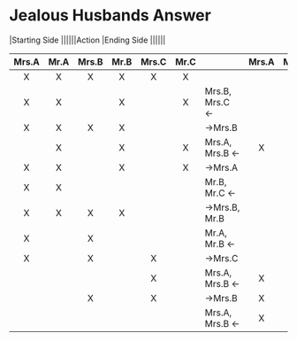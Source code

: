 # Jealous Husbands Answer

|Starting Side              ||||||Action             |Ending Side                ||||||

|Mrs.A|Mr.A|Mrs.B|Mr.B|Mrs.C|Mr.C|                   |Mrs.A|Mr.A|Mrs.B|Mr.B|Mrs.C|Mr.C|
|:---:|:--:|:---:|:--:|:---:|:--:|-------------------|:---:|:--:|:---:|:--:|:---:|:--:|
| X   | X  | X   | X  | X   | X  |                   |     |    |     |    |     |    |
| X   | X  |     | X  |     | X  |Mrs.B, Mrs.C &larr;|     |    | X   |    | X   |    |
| X   | X  | X   | X  |     |    |&rarr;Mrs.B        |     |    |     |    | X   |    |
|     | X  |     | X  |     | X  |Mrs.A, Mrs.B &larr;| X   |    | X   |    | X   |    |
| X   | X  |     | X  |     | X  |&rarr;Mrs.A        |     |    | X   |    | X   |    |
| X   | X  |     |    |     |    |Mr.B, Mr.C &larr;  |     |    | X   | X  | X   | X  |
| X   | X  | X   | X  |     |    |&rarr;Mrs.B, Mr.B  |     |    |     |    | X   | X  |
| X   |    | X   |    |     |    |Mr.A, Mr.B &larr;  |     | X  |     | X  | X   | X  |
| X   |    | X   |    | X   |    |&rarr;Mrs.C        |     | X  |     | X  |     | X  |
|     |    |     |    | X   |    |Mrs.A, Mrs.B &larr;| X   | X  | X   | X  |     | X  |
|     |    | X   |    | X   |    |&rarr;Mrs.B        | X   | X  |     | X  |     | X  |
|     |    |     |    |     |    |Mrs.A, Mrs.B &larr;| X   | X  | X   | X  | X   | X  |
